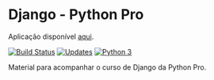 # Django - Python Pro

Aplicação disponível [aqui](https://lucas-django.herokuapp.com/).

[![Build Status](https://travis-ci.org/lucaspolo/curso-django.svg?branch=master)](https://travis-ci.org/lucaspolo/curso-django)
[![Updates](https://pyup.io/repos/github/lucaspolo/curso-django/shield.svg)](https://pyup.io/repos/github/lucaspolo/curso-django/)
[![Python 3](https://pyup.io/repos/github/lucaspolo/curso-django/python-3-shield.svg)](https://pyup.io/repos/github/lucaspolo/curso-django/)


Material para acompanhar o curso de Django da Python Pro.